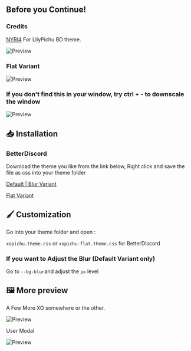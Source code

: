 ## Before you Continue!
### Credits
[NYRI4](https://github.com/NYRI4/LilyPichu) For LilyPichu BD theme.

![Preview](https://raw.githubusercontent.com/advyte-byte/XOPichu/main/assets/image_2023-01-23_202138290.png)

### Flat Variant

![Preview](https://raw.githubusercontent.com/advyte-byte/XOPichu/main/assets/preview-flat.png)

### If you don't find this in your window, try ctrl + - to downscale the window

![Preview](https://raw.githubusercontent.com/advyte-byte/XOPichu/main/assets/image_2023-01-23_202154827.png)

## 📥 Installation
### BetterDiscord

Download the theme you like from the link below, Right click and save the file as css into your theme folder

[Default | Blur Variant](https://raw.githubusercontent.com/advyte-byte/XOPichu/main/xopichu.theme.css)

[Flat Variant](https://raw.githubusercontent.com/advyte-byte/XOPichu/main/xopichu-flat.theme.css)

## 🖌️ Customization
Go into your theme folder and open :

`xopichu.theme.css` or `xopichu-flat.theme.css` for BetterDiscord

### If you want to Adjust the Blur (Default Variant only)
Go to `--bg-blur`and adjust the `px` level

## 🖼️ More preview

A Few More XO somewhere or the other.

![Preview](https://raw.githubusercontent.com/advyte-byte/XOPichu/main/assets/inbox.png)

User Modal

![Preview](https://raw.githubusercontent.com/advyte-byte/XOPichu/main/assets/profile.png)

